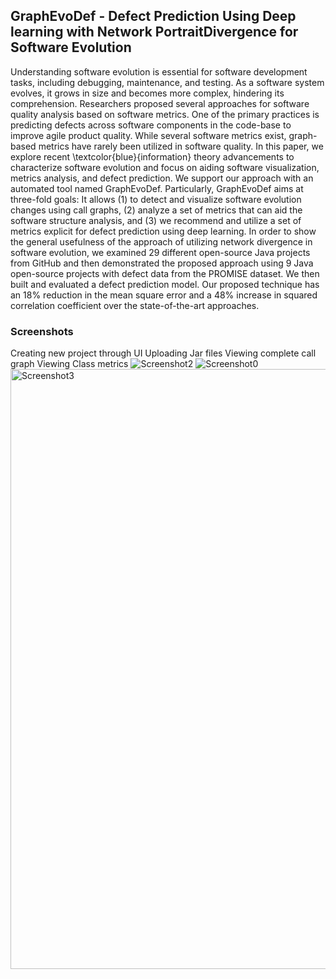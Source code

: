 ## GraphEvoDef - Defect Prediction Using Deep learning with Network PortraitDivergence for Software Evolution

Understanding software evolution is essential for software development tasks, including debugging, maintenance, and testing. As a software system evolves, it grows in size and becomes more complex, hindering its comprehension. Researchers proposed several approaches for software quality analysis based on software metrics. One of the primary practices is predicting defects across software components in the code-base to improve agile product quality. While several software metrics exist, graph-based metrics have rarely been utilized in software quality. In this paper, we explore recent \textcolor{blue}{information} theory advancements to characterize software evolution and focus on aiding software visualization, metrics analysis, and defect prediction. We support our approach with an automated tool named GraphEvoDef. Particularly, GraphEvoDef aims at three-fold goals: It allows (1) to detect and visualize software evolution changes using call graphs, (2) analyze a set of metrics that can aid the software structure analysis, and (3) we recommend and utilize a set of metrics explicit for defect prediction using deep learning. In order to show the general usefulness of the approach of utilizing network divergence in software evolution, we examined 29 different open-source Java projects from GitHub and then demonstrated the proposed approach using 9 Java open-source projects with defect data from the PROMISE dataset. We then built and evaluated a defect prediction model. Our proposed technique has an 18\% reduction in the mean square error and a 48\% increase in squared correlation coefficient over the state-of-the-art approaches.

### Screenshots
Creating new project through UI
  Uploading Jar files
  Viewing complete call graph
  Viewing Class metrics
![Screenshot2](https://user-images.githubusercontent.com/1021061/129414305-877c6070-4f59-4b62-ad35-4cb68bd1f3d2.png)
![Screenshot0](https://user-images.githubusercontent.com/1021061/129414311-97556e41-622d-4b07-9b77-22e41c3ba775.png)
<img width="960" alt="Screenshot3" src="https://user-images.githubusercontent.com/1021061/129414323-e73c5772-ee23-4607-abdf-ffbe33541e0e.png">
